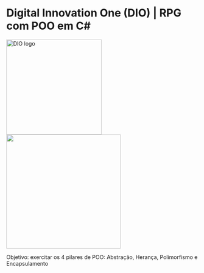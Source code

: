 # Digital Innovation One (DIO) | RPG com POO em C#
<!--![DIO logo](https://i.imgur.com/mprXgcQ.jpeg)-->
<img src="https://i.imgur.com/mprXgcQ.jpeg" alt="DIO logo" width="250" height="250"> <img src="https://i.imgur.com/NIqK90h.gif" alt="" width="300" height="">

Objetivo: exercitar os 4 pilares de POO: Abstração, Herança, Polimorfismo e Encapsulamento

<img src="" alt="" width="" height="">
